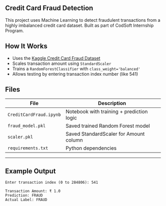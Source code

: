 ## Credit Card Fraud Detection

This project uses Machine Learning to detect fraudulent transactions from a highly imbalanced credit card dataset. Built as part of CodSoft Internship Program.
## How It Works

- Uses the [Kaggle Credit Card Fraud Dataset](https://www.kaggle.com/datasets/mlg-ulb/creditcardfraud)
- Scales transaction amount using `StandardScaler`
- Trains a `RandomForestClassifier` with `class_weight='balanced'`
- Allows testing by entering transaction index number (like 541)

## Files

| File                  | Description                            |
|-----------------------|----------------------------------------|
| `CreditCardFraud.ipynb` | Notebook with training + prediction logic |
| `fraud_model.pkl`       | Saved trained Random Forest model     |
| `scaler.pkl`            | Saved StandardScaler for Amount column |
| `requirements.txt`      | Python dependencies                  |

---

## Example Output

```text
Enter transaction index (0 to 284806): 541

Transaction Amount: ₹ 1.0
Prediction: FRAUD
Actual Label: FRAUD
